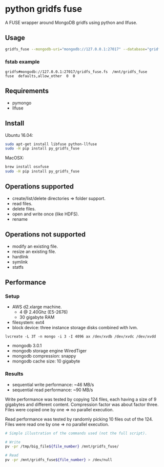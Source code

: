 # python gridfs fuse
A FUSE wrapper around MongoDB gridfs using python and llfuse.

## Usage

```bash
gridfs_fuse --mongodb-uri="mongodb://127.0.0.1:27017" --database="gridfs_fuse" --mount-point="/mnt/gridfs_fuse" # --options=allow_other
```

### fstab example
```fstab
gridfs#mongodb://127.0.0.1:27017/gridfs_fuse.fs  /mnt/gridfs_fuse  fuse  defaults,allow_other  0  0 
```

## Requirements
 * pymongo
 * llfuse

## Install
Ubuntu 16.04:
```bash
sudo apt-get install libfuse python-llfuse
sudo -H pip install py_gridfs_fuse
```

MacOSX:
```bash
brew install osxfuse
sudo -H pip install py_gridfs_fuse
```


## Operations supported
 * create/list/delete directories => folder support.
 * read files.
 * delete files.
 * open and write once (like HDFS).
 * rename


## Operations not supported
 * modify an existing file.
 * resize an existing file.
 * hardlink
 * symlink
 * statfs


## Performance
### Setup
* AWS d2.xlarge machine.
  * 4 @ 2.40Ghz (E5-2676)
  * 30 gigabyte RAM
* filesystem: ext4
* block device: three instance storage disks combined with lvm.
```
lvcreate -L 3T -n mongo -i 3 -I 4096 ax /dev/xvdb /dev/xvdc /dev/xvdd
```
* mongodb 3.0.1
* mongodb storage engine WiredTiger
* mongodb compression: snappy
* mongodb cache size: 10 gigabyte

### Results
* sequential write performance: ~46 MB/s
* sequential read performance: ~90 MB/s

Write performance was tested by copying 124 files, each having a size of 9 gigabytes and different content.
Compression factor was about factor three.
Files were copied one by one => no parallel execution.

Read performance was tested by randomly picking 10 files out of the 124.
Files were read one by one => no parallel execution.

```bash
# Simple illustration of the commands used (not the full script).

# Write
pv -pr /tmp/big_file${file_number} /mnt/gridfs_fuse/

# Read
pv -pr /mnt/gridfs_fuse${file_number} > /dev/null
```
